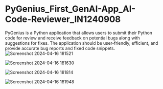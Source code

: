# PyGenius_First_GenAI-App_AI-Code-Reviewer_IN1240908
PyGenius is  a Python application that allows users to submit their Python code for review and receive feedback on potential bugs along with suggestions for fixes. The application should be user-friendly, efficient, and provide accurate bug reports and fixed code snippets.
![Screenshot 2024-04-16 181521](https://github.com/SakshiYN/-First-GenAI-App---AI-Code-Reviewer_IN1240908/assets/122168058/8f11a9d5-2825-4a3d-bb54-ded3b4647bd1)

![Screenshot 2024-04-16 181630](https://github.com/SakshiYN/-First-GenAI-App---AI-Code-Reviewer_IN1240908/assets/122168058/6f6a370d-08ea-4aff-99b3-4016fe68430b)


![Screenshot 2024-04-16 181814](https://github.com/SakshiYN/-First-GenAI-App---AI-Code-Reviewer_IN1240908/assets/122168058/9b8f3f41-580d-4245-8e4e-6ace21a91655)


![Screenshot 2024-04-16 181948](https://github.com/SakshiYN/-First-GenAI-App---AI-Code-Reviewer_IN1240908/assets/122168058/e5194553-14bc-4eb1-8cfa-9dd3cd3f2b59)
